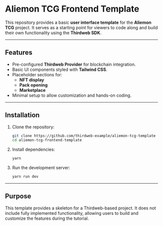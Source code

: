 # Aliemon TCG Frontend Template

This repository provides a basic **user interface template** for the **Aliemon TCG** project. It serves as a starting point for viewers to code along and build their own functionality using the **Thirdweb SDK**.

---

## Features

- Pre-configured **Thirdweb Provider** for blockchain integration.
- Basic UI components styled with **Tailwind CSS**.
- Placeholder sections for:
  - **NFT display**
  - **Pack opening**
  - **Marketplace**
- Minimal setup to allow customization and hands-on coding.

---

## Installation

1. Clone the repository:
   ```bash
   git clone https://github.com/thirdweb-example/aliemon-tcg-template 
   cd aliemon-tcg-frontend-template
   ```

2. Install dependencies:
   ```bash
   yarn
   ```

3. Run the development server:
   ```bash
   yarn run dev
   ```

---

## Purpose

This template provides a skeleton for a Thirdweb-based project. It does not include fully implemented functionality, allowing users to build and customize the features during the tutorial.
